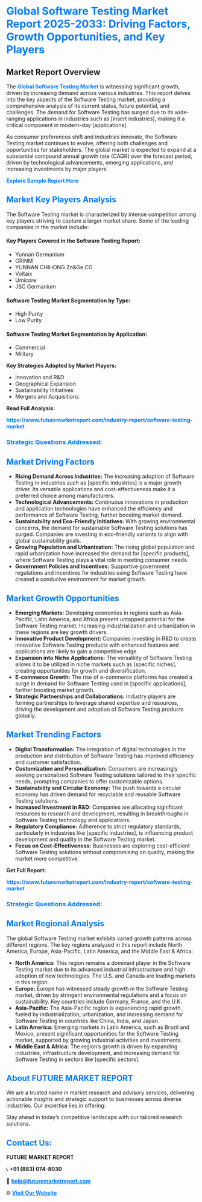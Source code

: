 <h1 style="color: #007BFF;">Global Software Testing Market Report 2025-2033: Driving Factors, Growth Opportunities, and Key Players</h1>

<section id="overview">
<h2>Market Report Overview</h2>
<p>The <a href="https://www.futuremarketreport.com/industry-report/software-testing-market" style="color: #007BFF; text-decoration: none;"><strong>Global Software Testing Market</strong></a> is witnessing significant growth, driven by increasing demand across various industries. This report delves into the key aspects of the Software Testing market, providing a comprehensive analysis of its current status, future potential, and challenges. The demand for Software Testing has surged due to its wide-ranging applications in industries such as [insert industries], making it a critical component in modern-day [applications].</p>
<p>As consumer preferences shift and industries innovate, the Software Testing market continues to evolve, offering both challenges and opportunities for stakeholders. The global market is expected to expand at a substantial compound annual growth rate (CAGR) over the forecast period, driven by technological advancements, emerging applications, and increasing investments by major players.</p>
</section>

<section id="overview">
<p><a href="https://www.futuremarketreport.com/request-sample/reportId=33201" style="color: #007BFF; text-decoration: none;"><strong>Explore Sample Report Here</strong></a></p>
</section>

<section id="key-players">
<h2 style="color: #007BFF;">Market Key Players Analysis</h2>
<p>The Software Testing market is characterized by intense competition among key players striving to capture a larger market share. Some of the leading companies in the market include:</p>
<h4>Key Players Covered in the Software Testing Report:</h4>
<ul><li>Yunnan Germanium</li><li>GRINM</li><li>YUNNAN CHIHONG Zn&amp;Ge CO</li><li>Voltaix</li><li>Umicore</li><li>JSC Germanium</li></ul>
<h4>Software Testing Market Segmentation by Type:</h4>
<ul><li>High Purity</li><li>Low Purity</li></ul>

<h4>Software Testing Market Segmentation by Application:</h4>
<ul><li>Commercial</li><li>Military</li></ul>
<p><strong>Key Strategies Adopted by Market Players:</strong></p>
<ul>
<li>Innovation and R&D</li>
<li>Geographical Expansion</li>
<li>Sustainability Initiatives</li>
<li>Mergers and Acquisitions</li>
</ul>
</section>

<section>
<p><strong>Read Full Analysis: </strong></p><a href="https://www.futuremarketreport.com/industry-report/software-testing-market" style="color: #007BFF; text-decoration: none;"><strong>https://www.futuremarketreport.com/industry-report/software-testing-market</strong></a>
<h3 style="color: #007BFF;">Strategic Questions Addressed:</h3>
</section>

<section id="driving-factors">
<h2 style="color: #007BFF;">Market Driving Factors</h2>
<ul>
<li><strong>Rising Demand Across Industries:</strong> The increasing adoption of Software Testing in industries such as [specific industries] is a major growth driver. Its versatile applications and cost-effectiveness make it a preferred choice among manufacturers.</li>
<li><strong>Technological Advancements:</strong> Continuous innovations in production and application technologies have enhanced the efficiency and performance of Software Testing, further boosting market demand.</li>
<li><strong>Sustainability and Eco-Friendly Initiatives:</strong> With growing environmental concerns, the demand for sustainable Software Testing solutions has surged. Companies are investing in eco-friendly variants to align with global sustainability goals.</li>
<li><strong>Growing Population and Urbanization:</strong> The rising global population and rapid urbanization have increased the demand for [specific products], where Software Testing plays a vital role in meeting consumer needs.</li>
<li><strong>Government Policies and Incentives:</strong> Supportive government regulations and incentives for industries using Software Testing have created a conducive environment for market growth.</li>
</ul>
</section>

<section id="growth-opportunities">
<h2 style="color: #007BFF;">Market Growth Opportunities</h2>
<ul>
<li><strong>Emerging Markets:</strong> Developing economies in regions such as Asia-Pacific, Latin America, and Africa present untapped potential for the Software Testing market. Increasing industrialization and urbanization in these regions are key growth drivers.</li>
<li><strong>Innovative Product Development:</strong> Companies investing in R&D to create innovative Software Testing products with enhanced features and applications are likely to gain a competitive edge.</li>
<li><strong>Expansion into Niche Applications:</strong> The versatility of Software Testing allows it to be utilized in niche markets such as [specific niches], creating opportunities for growth and diversification.</li>
<li><strong>E-commerce Growth:</strong> The rise of e-commerce platforms has created a surge in demand for Software Testing used in [specific applications], further boosting market growth.</li>
<li><strong>Strategic Partnerships and Collaborations:</strong> Industry players are forming partnerships to leverage shared expertise and resources, driving the development and adoption of Software Testing products globally.</li>
</ul>
</section>

<section id="trending-factors">
<h2 style="color: #007BFF;">Market Trending Factors</h2>
<ul>
<li><strong>Digital Transformation:</strong> The integration of digital technologies in the production and distribution of Software Testing has improved efficiency and customer satisfaction.</li>
<li><strong>Customization and Personalization:</strong> Consumers are increasingly seeking personalized Software Testing solutions tailored to their specific needs, prompting companies to offer customizable options.</li>
<li><strong>Sustainability and Circular Economy:</strong> The push towards a circular economy has driven demand for recyclable and reusable Software Testing solutions.</li>
<li><strong>Increased Investment in R&D:</strong> Companies are allocating significant resources to research and development, resulting in breakthroughs in Software Testing technology and applications.</li>
<li><strong>Regulatory Compliance:</strong> Adherence to strict regulatory standards, particularly in industries like [specific industries], is influencing product development and quality in the Software Testing market.</li>
<li><strong>Focus on Cost-Effectiveness:</strong> Businesses are exploring cost-efficient Software Testing solutions without compromising on quality, making the market more competitive.</li>
</ul>
</section>

<section>
<p><strong>Get Full Report: </strong></p><a href="https://www.futuremarketreport.com/industry-report/software-testing-market" style="color: #007BFF; text-decoration: none;"><strong>https://www.futuremarketreport.com/industry-report/software-testing-market</strong></a>
<h3 style="color: #007BFF;">Strategic Questions Addressed:</h3>
</section>


<section id="regional-analysis">
<h2 style="color: #007BFF;">Market Regional Analysis</h2>
<p>The global Software Testing market exhibits varied growth patterns across different regions. The key regions analyzed in this report include North America, Europe, Asia-Pacific, Latin America, and the Middle East & Africa:</p>
<ul>
<li><strong>North America:</strong> This region remains a dominant player in the Software Testing market due to its advanced industrial infrastructure and high adoption of new technologies. The U.S. and Canada are leading markets in this region.</li>
<li><strong>Europe:</strong> Europe has witnessed steady growth in the Software Testing market, driven by stringent environmental regulations and a focus on sustainability. Key countries include Germany, France, and the U.K.</li>
<li><strong>Asia-Pacific:</strong> The Asia-Pacific region is experiencing rapid growth, fueled by industrialization, urbanization, and increasing demand for Software Testing in countries like China, India, and Japan.</li>
<li><strong>Latin America:</strong> Emerging markets in Latin America, such as Brazil and Mexico, present significant opportunities for the Software Testing market, supported by growing industrial activities and investments.</li>
<li><strong>Middle East & Africa:</strong> The region’s growth is driven by expanding industries, infrastructure development, and increasing demand for Software Testing in sectors like [specific sectors].</li>
</ul>
</section>

<footer>
<h2 style="color: #007BFF;">About FUTURE MARKET REPORT</h2>
<p>We are a trusted name in market research and advisory services, delivering actionable insights and strategic support to businesses across diverse industries. Our expertise lies in offering:</p>

<p>Stay ahead in today’s competitive landscape with our tailored research solutions.</p>

<h2 style="color: #007BFF;">Contact Us:</h2>
<p><strong>FUTURE MARKET REPORT</strong></p>
<p>📞 <strong>+91 (883) 074-8030</strong></p>
<p>📧 <strong><a href="mailto:help@futuremarketreport.com" style="color: #007BFF;">help@futuremarketreport.com</a></strong></p>
<p>🌐 <strong><a href="https://www.futuremarketreport.com/" style="color: #007BFF;">Visit Our Website</a></strong></p>
</footer>
